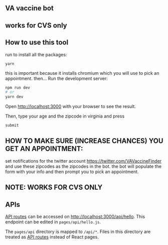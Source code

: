 ## VA vaccine bot 
## works for CVS only
## How to use this tool

run to install all the packages:
```
yarn
```
this is important because it installs chromium which you will use to pick an appointment. 
then...
Run the development server:

```bash
npm run dev
# or
yarn dev
```


Open [http://localhost:3000](http://localhost:3000) with your browser to see the result.

Then, type your age and the zipcode in virginia and press
```bash
submit
```

## HOW TO MAKE SURE (INCREASE CHANCES) YOU GET AN APPOINTMENT:
set notifications for the twitter account https://twitter.com/VAVaccineFinder
and use these zipcodes as the zipcodes in the bot. the bot will populate the form with your info and then prompt you to pick an appointment. 
## NOTE: WORKS FOR CVS ONLY

## APIs

[API routes](https://nextjs.org/docs/api-routes/introduction) can be accessed on [http://localhost:3000/api/hello](http://localhost:3000/api/hello). This endpoint can be edited in `pages/api/hello.js`.

The `pages/api` directory is mapped to `/api/*`. Files in this directory are treated as [API routes](https://nextjs.org/docs/api-routes/introduction) instead of React pages.

